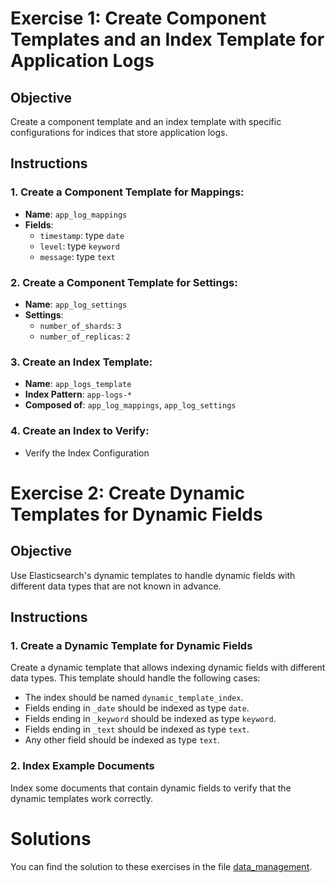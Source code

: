 # Exercise 1: Create Component Templates and an Index Template for Application Logs

## Objective

Create a component template and an index template with specific configurations for indices that store application logs.

## Instructions

### 1. Create a Component Template for Mappings:

- **Name**: `app_log_mappings`
- **Fields**:
  - `timestamp`: type `date`
  - `level`: type `keyword`
  - `message`: type `text`

### 2. Create a Component Template for Settings:

- **Name**: `app_log_settings`
- **Settings**:
  - `number_of_shards`: `3`
  - `number_of_replicas`: `2`

### 3. Create an Index Template:

- **Name**: `app_logs_template`
- **Index Pattern**: `app-logs-*`
- **Composed of**: `app_log_mappings`, `app_log_settings`

### 4. Create an Index to Verify:

- Verify the Index Configuration

# Exercise 2: Create Dynamic Templates for Dynamic Fields

## Objective

Use Elasticsearch's dynamic templates to handle dynamic fields with different data types that are not known in advance.

## Instructions

### 1. Create a Dynamic Template for Dynamic Fields

Create a dynamic template that allows indexing dynamic fields with different data types. This template should handle the following cases:

- The index should be named `dynamic_template_index`.
- Fields ending in `_date` should be indexed as type `date`.
- Fields ending in `_keyword` should be indexed as type `keyword`.
- Fields ending in `_text` should be indexed as type `text`.
- Any other field should be indexed as type `text`.

### 2. Index Example Documents

Index some documents that contain dynamic fields to verify that the dynamic templates work correctly.

# Solutions

You can find the solution to these exercises in the file [data_management](./solutions/data_mangement.es).
